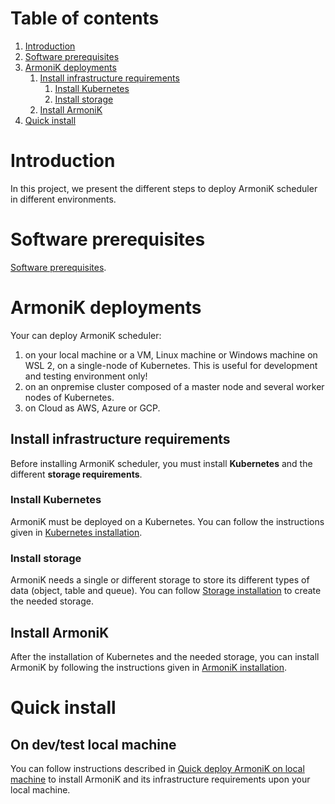 # Table of contents

1. [Introduction](#introduction)
2. [Software prerequisites](#software-prerequisites)
3. [ArmoniK deployments](#armonik-deployments)
    1. [Install infrastructure requirements](#install-infrastructure-requirements)
        1. [Install Kubernetes](#install-kubernetes)
        2. [Install storage](#install-storage)
    2. [Install ArmoniK](#install-armonik)
4. [Quick install](#quick-install)

# Introduction

In this project, we present the different steps to deploy ArmoniK scheduler in different environments.

# Software prerequisites

[Software prerequisites](utils/prerequisites.md).

# ArmoniK deployments

Your can deploy ArmoniK scheduler:

1. on your local machine or a VM, Linux machine or Windows machine on WSL 2, on a single-node of Kubernetes. This is
   useful for development and testing environment only!
2. on an onpremise cluster composed of a master node and several worker nodes of Kubernetes.
3. on Cloud as AWS, Azure or GCP.

## Install infrastructure requirements

Before installing ArmoniK scheduler, you must install **Kubernetes** and the different **storage requirements**.

### Install Kubernetes

ArmoniK must be deployed on a Kubernetes. You can follow the instructions given
in [Kubernetes installation](kubernetes/README.md).

### Install storage

ArmoniK needs a single or different storage to store its different types of data (object, table and queue). You can
follow [Storage installation](storage/README.md) to create the needed storage.

## Install ArmoniK

After the installation of Kubernetes and the needed storage, you can install ArmoniK by following the instructions given
in [ArmoniK installation](armonik/README.md).

# Quick install

## On dev/test local machine

You can follow instructions described in [Quick deploy ArmoniK on local machine](quick-deploy/localhost/README.md) to
install ArmoniK and its infrastructure requirements upon your local machine.







